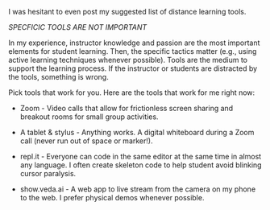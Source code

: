 I was hesitant to even post my suggested list of distance learning tools.

*SPECFICIC TOOLS ARE NOT IMPORTANT*

In my experience, instructor knowledge and passion are the most important elements for student learning. Then, the specific tactics matter (e.g., using active learning techniques whenever possible). Tools are the medium to support the learning process. If the instructor or students are distracted by the tools, something is wrong. 

Pick tools that work for you. Here are the tools that work for me right now:

- Zoom - Video calls that allow for frictionless screen sharing and breakout rooms for small group activities.

- A tablet & stylus - Anything works. A digital whiteboard during a Zoom call (never run out of space or marker!).

- repl.it - Everyone can code in the same editor at the same time in almost any language. I often create skeleton code to help student avoid blinking cursor paralysis.

- show.veda.ai - A web app to live stream from the camera on my phone to the web. I prefer physical demos whenever possible. 
